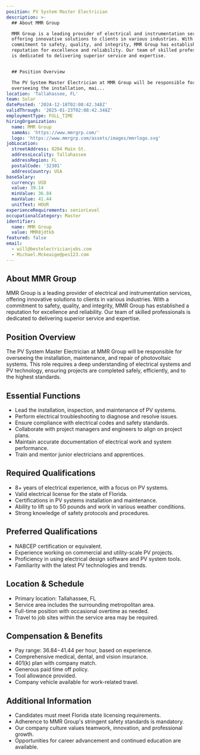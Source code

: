 ```yaml
---
position: PV System Master Electrician
description: >-
  ## About MMR Group

  MMR Group is a leading provider of electrical and instrumentation services,
  offering innovative solutions to clients in various industries. With a
  commitment to safety, quality, and integrity, MMR Group has established a
  reputation for excellence and reliability. Our team of skilled professionals
  is dedicated to delivering superior service and expertise.


  ## Position Overview

  The PV System Master Electrician at MMR Group will be responsible for
  overseeing the installation, mai...
location: 'Tallahassee, FL'
team: Solar
datePosted: '2024-12-18T02:08:42.348Z'
validThrough: '2025-01-23T02:08:42.348Z'
employmentType: FULL_TIME
hiringOrganization:
  name: MMR Group
  sameAs: 'https://www.mmrgrp.com/'
  logo: 'https://www.mmrgrp.com/assets/images/mmrlogo.svg'
jobLocation:
  streetAddress: 8204 Main St.
  addressLocality: Tallahassee
  addressRegion: FL
  postalCode: '32301'
  addressCountry: USA
baseSalary:
  currency: USD
  value: 39.14
  minValue: 36.84
  maxValue: 41.44
  unitText: HOUR
experienceRequirements: seniorLevel
occupationalCategory: Master
identifier:
  name: MMR Group
  value: MMR8jdtkb
featured: false
email:
  - will@bestelectricianjobs.com
  - Michael.Mckeaige@pes123.com
---
```




## About MMR Group
MMR Group is a leading provider of electrical and instrumentation services, offering innovative solutions to clients in various industries. With a commitment to safety, quality, and integrity, MMR Group has established a reputation for excellence and reliability. Our team of skilled professionals is dedicated to delivering superior service and expertise.

## Position Overview
The PV System Master Electrician at MMR Group will be responsible for overseeing the installation, maintenance, and repair of photovoltaic systems. This role requires a deep understanding of electrical systems and PV technology, ensuring projects are completed safely, efficiently, and to the highest standards.

## Essential Functions
- Lead the installation, inspection, and maintenance of PV systems.
- Perform electrical troubleshooting to diagnose and resolve issues.
- Ensure compliance with electrical codes and safety standards.
- Collaborate with project managers and engineers to align on project plans.
- Maintain accurate documentation of electrical work and system performance.
- Train and mentor junior electricians and apprentices.

## Required Qualifications
- 8+ years of electrical experience, with a focus on PV systems.
- Valid electrical license for the state of Florida.
- Certifications in PV systems installation and maintenance.
- Ability to lift up to 50 pounds and work in various weather conditions.
- Strong knowledge of safety protocols and procedures.

## Preferred Qualifications
- NABCEP certification or equivalent.
- Experience working on commercial and utility-scale PV projects.
- Proficiency in using electrical design software and PV system tools.
- Familiarity with the latest PV technologies and trends.

## Location & Schedule
- Primary location: Tallahassee, FL
- Service area includes the surrounding metropolitan area.
- Full-time position with occasional overtime as needed.
- Travel to job sites within the service area may be required.

## Compensation & Benefits
- Pay range: $36.84-$41.44 per hour, based on experience.
- Comprehensive medical, dental, and vision insurance.
- 401(k) plan with company match.
- Generous paid time off policy.
- Tool allowance provided.
- Company vehicle available for work-related travel.

## Additional Information
- Candidates must meet Florida state licensing requirements.
- Adherence to MMR Group's stringent safety standards is mandatory.
- Our company culture values teamwork, innovation, and professional growth.
- Opportunities for career advancement and continued education are available.
